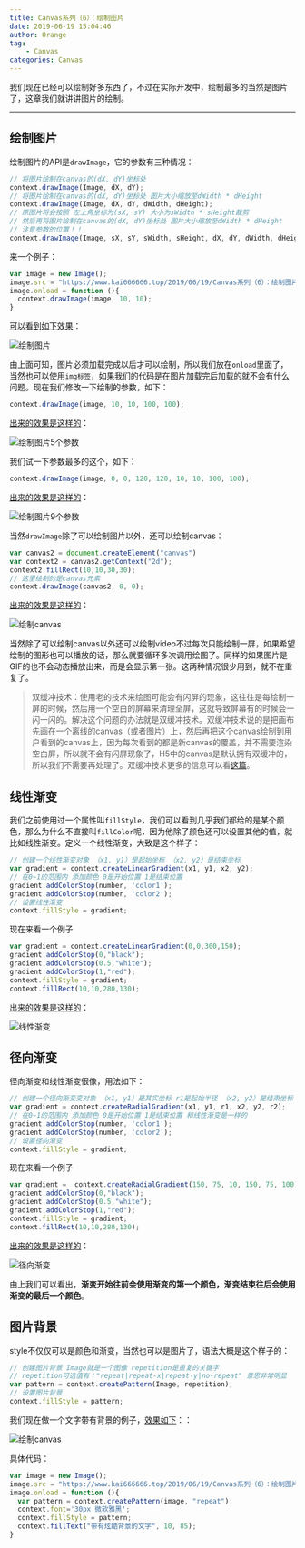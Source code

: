 ```yaml
---
title: Canvas系列（6）：绘制图片
date: 2019-06-19 15:04:46
author: Orange
tag:
	- Canvas
categories: Canvas
---
```


我们现在已经可以绘制好多东西了，不过在实际开发中，绘制最多的当然是图片了，这章我们就讲讲图片的绘制。

----

## 绘制图片 ##

绘制图片的API是`drawImage`，它的参数有三种情况：

```JavaScript
// 将图片绘制在canvas的(dX, dY)坐标处
context.drawImage(Image, dX, dY);
// 将图片绘制在canvas的(dX, dY)坐标处 图片大小缩放至dWidth * dHeight
context.drawImage(Image, dX, dY, dWidth, dHeight);
// 原图片将会按照 左上角坐标为(sX, sY) 大小为sWidth * sHeight裁剪
// 然后再将图片绘制在canvas的(dX, dY)坐标处 图片大小缩放至dWidth * dHeight
// 注意参数的位置！！
context.drawImage(Image, sX, sY, sWidth, sHeight, dX, dY, dWidth, dHeight);
```

来一个例子：

```JavaScript
var image = new Image();
image.src = "https://www.kai666666.top/2019/06/19/Canvas系列（6）：绘制图片/lufei.jpeg";
image.onload = function (){
  context.drawImage(image, 10, 10);
}
```

[可以看到如下效果](https://canvas-demo.kai666666.top/06/01.html)：

![绘制图片](1.jpeg)

由上面可知，图片必须加载完成以后才可以绘制，所以我们放在`onload`里面了，当然也可以使用`img标签`，如果我们的代码是在图片加载完后加载的就不会有什么问题。现在我们修改一下绘制的参数，如下：

```JavaScript
context.drawImage(image, 10, 10, 100, 100);
```

[出来的效果是这样的](https://canvas-demo.kai666666.top/06/02.html)：

![绘制图片5个参数](2.jpeg)

我们试一下参数最多的这个，如下：

```JavaScript
context.drawImage(image, 0, 0, 120, 120, 10, 10, 100, 100);
```

[出来的效果是这样的](https://canvas-demo.kai666666.top/06/03.html)：

![绘制图片9个参数](3.jpeg)

当然`drawImage`除了可以绘制图片以外，还可以绘制canvas：

```JavaScript
var canvas2 = document.createElement("canvas")
var context2 = canvas2.getContext("2d");
context2.fillRect(10,10,30,30);
// 这里绘制的是canvas元素
context.drawImage(canvas2, 0, 0);
```

[出来的效果是这样的](https://canvas-demo.kai666666.top/06/04.html)：

![绘制canvas](4.jpeg)

当然除了可以绘制canvas以外还可以绘制video不过每次只能绘制一屏，如果希望绘制的图形也可以播放的话，那么就要循环多次调用绘图了。同样的如果图片是GIF的也不会动态播放出来，而是会显示第一张。这两种情况很少用到，就不在重复了。

> 双缓冲技术：使用老的技术来绘图可能会有闪屏的现象，这往往是每绘制一屏的时候，然后用一个空白的屏幕来清理全屏，这就导致屏幕有的时候会一闪一闪的。解决这个问题的办法就是双缓冲技术。双缓冲技术说的是把画布先画在一个离线的canvas（或者图片）上，然后再把这个canvas绘制到用户看到的canvas上，因为每次看到的都是新canvas的覆盖，并不需要渲染空白屏，所以就不会有闪屏现象了，H5中的canvas是默认拥有双缓冲的，所以我们不需要再处理了。双缓冲技术更多的信息可以看[这篇](https://blog.csdn.net/jxw167/article/details/72157154)。


## 线性渐变 ##


我们之前使用过一个属性叫`fillStyle`，我们可以看到几乎我们都给的是某个颜色，那么为什么不直接叫`fillColor`呢，因为他除了颜色还可以设置其他的值，就比如线性渐变。定义一个线性渐变，大致是这个样子：

```JavaScript
// 创建一个线性渐变对象 （x1, y1）是起始坐标 （x2, y2）是结束坐标
var gradient = context.createLinearGradient(x1, y1, x2, y2);
// 在0~1的范围内 添加颜色 0是开始位置 1是结束位置
gradient.addColorStop(number, 'color1');
gradient.addColorStop(number, 'color2');
// 设置线性渐变
context.fillStyle = gradient;
```

现在来看一个例子

```JavaScript
var gradient = context.createLinearGradient(0,0,300,150);
gradient.addColorStop(0,"black");
gradient.addColorStop(0.5,"white");
gradient.addColorStop(1,"red");
context.fillStyle = gradient;
context.fillRect(10,10,280,130);
```

[出来的效果是这样的](https://canvas-demo.kai666666.top/06/05.html)：

![线性渐变](5.jpeg)

## 径向渐变 ##

径向渐变和线性渐变很像，用法如下：

```JavaScript
// 创建一个径向渐变变对象 （x1, y1）是其实坐标 r1是起始半径 （x2, y2）是结束坐标 r2是结束半径
var gradient = context.createRadialGradient(x1, y1, r1, x2, y2, r2);
// 在0~1的范围内 添加颜色 0是开始位置 1是结束位置 和线性渐变是一样的
gradient.addColorStop(number, 'color1');
gradient.addColorStop(number, 'color2');
// 设置径向渐变
context.fillStyle = gradient;
```

现在来看一个例子

```JavaScript
var gradient =  context.createRadialGradient(150, 75, 10, 150, 75, 100);
gradient.addColorStop(0,"black");
gradient.addColorStop(0.5,"white");
gradient.addColorStop(1,"red");
context.fillStyle = gradient;
context.fillRect(10,10,280,130);
```

[出来的效果是这样的](https://canvas-demo.kai666666.top/06/06.html)：

![径向渐变](6.jpeg)

由上我们可以看出，**渐变开始往前会使用渐变的第一个颜色，渐变结束往后会使用渐变的最后一个颜色**。

## 图片背景 ##

style不仅仅可以是颜色和渐变，当然也可以是图片了，语法大概是这个样子的：

```JavaScript
// 创建图片背景 Image就是一个图像 repetition是重复的关键字
// repetition可选值有："repeat|repeat-x|repeat-y|no-repeat" 意思非常明显
var pattern = context.createPattern(Image, repetition);
// 设置图片背景
context.fillStyle = pattern;
```

我们现在做一个文字带有背景的例子，[效果如下](https://canvas-demo.kai666666.top/06/07.html)：：

![绘制canvas](7.jpeg)

具体代码：

```JavaScript
var image = new Image();
image.src = "https://www.kai666666.top/2019/06/19/Canvas系列（6）：绘制图片/lufei.jpeg";
image.onload = function (){
  var pattern = context.createPattern(image, "repeat");
  context.font='30px 微软雅黑';
  context.fillStyle = pattern;
  context.fillText("带有炫酷背景的文字", 10, 85);
}
```
